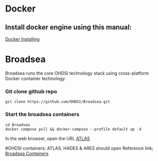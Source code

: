 # Docker
## Install docker engine using this manual:
[Docker Installing](https://docs.docker.com/engine/install/ubuntu/)

# Broadsea
Broadsea runs the core OHDSI technology stack using cross-platform Docker container technology.
### Git clone github repo 
````
git clone https://github.com/OHDSI/Broadsea.git
````
### Start the broadsea containers
````
cd Broadsea
docker compose pull && docker-compose --profile default up -d
````

In the web browser, open the URL 
[ATLAS](https://127.0.0.1)

#OHDSI containers; ATLAS, HADES & ARES should open
Reference link;
[Broadsea Containers](https://github.com/OHDSI/Broadsea)

